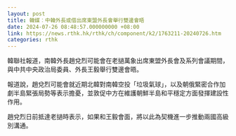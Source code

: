 ```yaml
---
layout: post
title: 韓媒︰中韓外長或借出席東盟外長會舉行雙邊會晤
date: 2024-07-26 08:48:57.000000000 +08:00
link: https://news.rthk.hk/rthk/ch/component/k2/1763211-20240726.htm
categories: rthk
---
```


韓聯社報道，南韓外長趙兌烈可能會在老撾萬象出席東盟外長會及系列會議期間，與中共中央政治局委員、外長王毅舉行雙邊會晤。

報道說，趙兌烈可能會就近期北韓對南韓空投「垃圾氣球」，以及朝俄緊密合作加劇半島緊張局勢等表示擔憂，並敦促中方在維護朝鮮半島和平穩定方面發揮建設性作用。

趙兌烈日前抵達老撾時表示，如果和王毅會面，將以此為契機進一步推動兩國高級別溝通。
